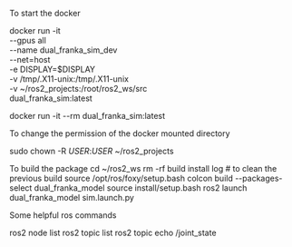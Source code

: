 To start the docker 

docker run -it \
  --gpus all \
  --name dual_franka_sim_dev \
  --net=host \
  -e DISPLAY=$DISPLAY \
  -v /tmp/.X11-unix:/tmp/.X11-unix \
  -v ~/ros2_projects:/root/ros2_ws/src \
  dual_franka_sim:latest

  docker run -it --rm dual_franka_sim:latest

  To change the permission of the docker mounted directory 

  sudo chown -R $USER$:$USER$ ~/ros2_projects

To build the package
cd ~/ros2_ws 
rm -rf build install log # to clean the previous build
source /opt/ros/foxy/setup.bash 
colcon build --packages-select dual_franka_model
source install/setup.bash
ros2 launch dual_franka_model sim.launch.py

Some helpful ros commands

ros2 node list
ros2 topic list
ros2 topic echo /joint_state